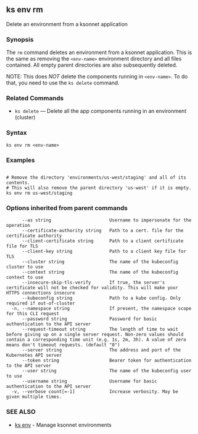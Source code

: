## ks env rm

Delete an environment from a ksonnet application

### Synopsis



The `rm` command deletes an environment from a ksonnet application. This is
the same as removing the `<env-name>` environment directory and all files
contained. All empty parent directories are also subsequently deleted.

NOTE: This does *NOT* delete the components running in `<env-name>`. To do that, you
need to use the `ks delete` command.

### Related Commands

* `ks delete` — Delete all the app components running in an environment (cluster)

### Syntax


```
ks env rm <env-name>
```

### Examples

```

# Remove the directory 'environments/us-west/staging' and all of its contents.
# This will also remove the parent directory 'us-west' if it is empty.
ks env rm us-west/staging
```

### Options inherited from parent commands

```
      --as string                      Username to impersonate for the operation
      --certificate-authority string   Path to a cert. file for the certificate authority
      --client-certificate string      Path to a client certificate file for TLS
      --client-key string              Path to a client key file for TLS
      --cluster string                 The name of the kubeconfig cluster to use
      --context string                 The name of the kubeconfig context to use
      --insecure-skip-tls-verify       If true, the server's certificate will not be checked for validity. This will make your HTTPS connections insecure
      --kubeconfig string              Path to a kube config. Only required if out-of-cluster
  -n, --namespace string               If present, the namespace scope for this CLI request
      --password string                Password for basic authentication to the API server
      --request-timeout string         The length of time to wait before giving up on a single server request. Non-zero values should contain a corresponding time unit (e.g. 1s, 2m, 3h). A value of zero means don't timeout requests. (default "0")
      --server string                  The address and port of the Kubernetes API server
      --token string                   Bearer token for authentication to the API server
      --user string                    The name of the kubeconfig user to use
      --username string                Username for basic authentication to the API server
  -v, --verbose count[=-1]             Increase verbosity. May be given multiple times.
```

### SEE ALSO
* [ks env](ks_env.md)	 - Manage ksonnet environments


